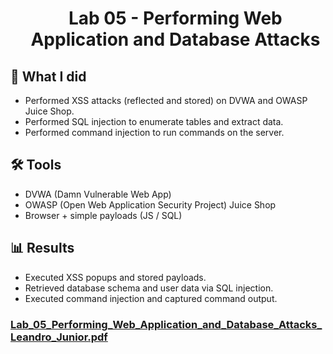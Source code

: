 <div id="user-content-toc"> 
  <ul align="center" style="list-style: none;"> 
    <summary > 
      <h1> Lab 05 - Performing Web Application and Database Attacks </h1> 
    </summary> 
  </ul> 
</div>

## 📝 What I did
* Performed XSS attacks (reflected and stored) on DVWA and OWASP Juice Shop.
* Performed SQL injection to enumerate tables and extract data.
* Performed command injection to run commands on the server.

## 🛠️ Tools
* DVWA (Damn Vulnerable Web App)
* OWASP (Open Web Application Security Project) Juice Shop
* Browser + simple payloads (JS / SQL)

## 📊 Results 
* Executed XSS popups and stored payloads.
* Retrieved database schema and user data via SQL injection.
* Executed command injection and captured command output.


### [Lab_05_Performing_Web_Application_and_Database_Attacks_Leandro_Junior.pdf](Lab_05_Performing_Web_Application_and_Database_Attacks_Leandro_Junior.pdf)

